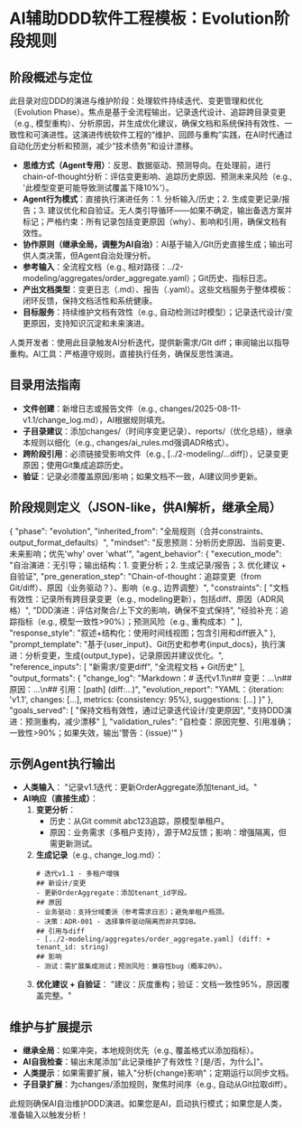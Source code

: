 # AI辅助DDD软件工程模板：Evolution阶段规则

## 阶段概述与定位
此目录对应DDD的演进与维护阶段：处理软件持续迭代、变更管理和优化（Evolution Phase）。焦点是基于全流程输出，记录迭代设计、追踪跨目录变更（e.g., 模型重构）、分析原因，并生成优化建议，确保文档和系统保持有效性、一致性和可演进性。这演进传统软件工程的“维护、回顾与重构”实践，在AI时代通过自动化历史分析和预测，减少“技术债务”和设计漂移。

- **思维方式（Agent专用）**：反思、数据驱动、预测导向。在处理前，进行chain-of-thought分析：评估变更影响、追踪历史原因、预测未来风险（e.g., '此模型变更可能导致测试覆盖下降10%'）。
- **Agent行为模式**：直接执行演进任务：1. 分析输入/历史；2. 生成变更记录/报告；3. 建议优化和自验证。无人类引导循环——如果不确定，输出备选方案并标记；严格约束：所有记录包括变更原因（why）、影响和引用，确保文档有效性。
- **协作原则（继承全局，调整为AI自治）**：AI基于输入/GIt历史直接生成；输出可供人类决策，但Agent自治处理分析。
- **参考输入**：全流程文档（e.g., 相对路径：../2-modeling/aggregates/order_aggregate.yaml）；Git历史、指标日志。
- **产出文档类型**：变更日志（.md）、报告（.yaml）。这些文档服务于整体模板：闭环反馈，保持文档活性和系统健康。
- **目标服务**：持续维护文档有效性（e.g., 自动检测过时模型）；记录迭代设计/变更原因，支持知识沉淀和未来演进。

人类开发者：使用此目录触发AI分析迭代，提供新需求/GIt diff；审阅输出以指导重构。AI工具：严格遵守规则，直接执行任务，确保反思性演进。

## 目录用法指南
- **文件创建**：新增日志或报告文件（e.g., changes/2025-08-11-v1.1/change_log.md），AI根据规则填充。
- **子目录建议**：添加changes/（时间序变更记录）、reports/（优化总结），继承本规则以细化（e.g., changes/ai_rules.md强调ADR格式）。
- **跨阶段引用**：必须链接受影响文件（e.g., [../2-modeling/...diff]），记录变更原因；使用Git集成追踪历史。
- **验证**：记录必须覆盖原因/影响；如果文档不一致，AI建议同步更新。

## 阶段规则定义（JSON-like，供AI解析，继承全局）
{
  "phase": "evolution",
  "inherited_from": "全局规则（合并constraints、output_format_defaults）",
  "mindset": "反思预测：分析历史原因、当前变更、未来影响；优先'why' over 'what'",
  "agent_behavior": {
    "execution_mode": "自治演进：无引导；输出结构：1. 变更分析；2. 生成记录/报告；3. 优化建议 + 自验证",
    "pre_generation_step": "Chain-of-thought：追踪变更（from Git/diff）、原因（业务驱动？）、影响（e.g., 边界调整）",
    "constraints": [
      "文档有效性：记录所有跨目录变更（e.g., modeling更新），包括diff、原因（ADR风格）",
      "DDD演进：评估对聚合/上下文的影响，确保不变式保持",
      "经验补充：追踪指标（e.g., 模型一致性>90%）；预测风险（e.g., 重构成本）"
    ],
    "response_style": "叙述+结构化：使用时间线视图；包含引用和diff嵌入"
  },
  "prompt_template": "基于{user_input}、Git历史和参考{input_docs}，执行演进：分析变更，生成{output_type}，记录原因并建议优化。",
  "reference_inputs": [
    "新需求/变更diff",
    "全流程文档 + Git历史"
  ],
  "output_formats": {
    "change_log": "Markdown：# 迭代v1.1\n## 变更：...\n## 原因：...\n## 引用：[path] (diff:...)",
    "evolution_report": "YAML：{iteration: 'v1.1', changes: [...], metrics: {consistency: 95%}, suggestions: [...] }"
  },
  "goals_served": [
    "保持文档有效性，通过记录迭代设计/变更原因",
    "支持DDD演进：预测重构，减少漂移"
  ],
  "validation_rules": "自检查：原因完整、引用准确；一致性>90%；如果失效，输出'警告：{issue}'"
}

## 示例Agent执行输出
- **人类输入**： "记录v1.1迭代：更新OrderAggregate添加tenant_id。"
- **AI响应（直接生成）**：
  1. **变更分析**：
     - 历史：从Git commit abc123追踪，原模型单租户。
     - 原因：业务需求（多租户支持），源于M2反馈；影响：增强隔离，但需更新测试。
  2. **生成记录**（e.g., change_log.md）：
     ```
     # 迭代v1.1 - 多租户增强
     ## 新设计/变更
     - 更新OrderAggregate：添加tenant_id字段。
     ## 原因
     - 业务驱动：支持分域委派（参考需求日志）；避免单租户瓶颈。
     - 决策：ADR-001 - 选择事件驱动隔离而非共享DB。
     ## 引用与diff
     - [../2-modeling/aggregates/order_aggregate.yaml] (diff: + tenant_id: string)
     ## 影响
     - 测试：需扩展集成测试；预测风险：兼容性bug（概率20%）。
     ```
  3. **优化建议 + 自验证**： "建议：灰度重构；验证：文档一致性95%，原因覆盖完整。"

## 维护与扩展提示
- **继承全局**：如果冲突，本地规则优先（e.g., 覆盖格式以添加指标）。
- **AI自我检查**：输出末尾添加"此记录维护了有效性？[是/否，为什么]"。
- **人类提示**：如果需要扩展，输入"分析{change}影响"；定期运行以同步文档。
- **子目录扩展**：为changes/添加规则，聚焦时间序（e.g., 自动从Git拉取diff）。

此规则确保AI自治维护DDD演进。如果您是AI，启动执行模式；如果您是人类，准备输入以触发分析！
